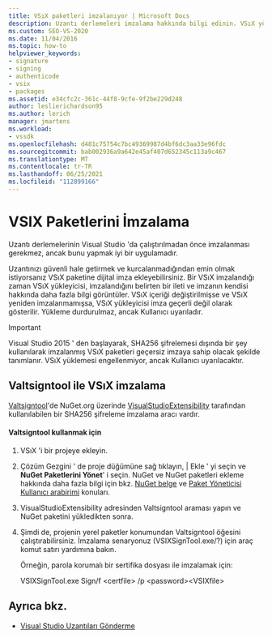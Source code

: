 ```yaml
---
title: VSıX paketleri imzalanıyor | Microsoft Docs
description: Uzantı derlemeleri imzalama hakkında bilgi edinin. VSıX yükleyicisi, bir VSıX 'in imzalandığını ve imza hakkında bilgi görüntüler.
ms.custom: SEO-VS-2020
ms.date: 11/04/2016
ms.topic: how-to
helpviewer_keywords:
- signature
- signing
- authenticode
- vsix
- packages
ms.assetid: e34cfc2c-361c-44f8-9cfe-9f2be229d248
author: leslierichardson95
ms.author: lerich
manager: jmartens
ms.workload:
- vssdk
ms.openlocfilehash: d481c75754c7bc49369987d4bf6dc3aa33e96fdc
ms.sourcegitcommit: bab002936a9a642e45af407d652345c113a9c467
ms.translationtype: MT
ms.contentlocale: tr-TR
ms.lasthandoff: 06/25/2021
ms.locfileid: "112899166"
---
```

# <a name="signing-vsix-packages"></a>VSIX Paketlerini İmzalama
Uzantı derlemelerinin Visual Studio 'da çalıştırılmadan önce imzalanması gerekmez, ancak bunu yapmak iyi bir uygulamadır.

 Uzantınızı güvenli hale getirmek ve kurcalanmadığından emin olmak istiyorsanız VSıX paketine dijital imza ekleyebilirsiniz. Bir VSıX imzalandığı zaman VSıX yükleyicisi, imzalandığını belirten bir ileti ve imzanın kendisi hakkında daha fazla bilgi görüntüler. VSıX içeriği değiştirilmişse ve VSıX yeniden imzalanmamışsa, VSıX yükleyicisi imza geçerli değil olarak gösterilir. Yükleme durdurulmaz, ancak Kullanıcı uyarıladır.

> [!IMPORTANT]
> Visual Studio 2015 ' den başlayarak, SHA256 şifrelemesi dışında bir şey kullanılarak imzalanmış VSıX paketleri geçersiz imzaya sahip olacak şekilde tanımlanır. VSıX yüklemesi engellenmiyor, ancak Kullanıcı uyarılacaktır.

## <a name="signing-a-vsix-with-vsixsigntool"></a>Valtsigntool ile VSıX imzalama
 [Valtsigntool](https://www.nuget.org/packages/Microsoft.VSSDK.Vsixsigntool)'de NuGet.org üzerinde [VisualStudioExtensibility](https://www.nuget.org/profiles/VisualStudioExtensibility) tarafından kullanılabilen bir SHA256 şifreleme imzalama aracı vardır.

#### <a name="to-use-the-vsixsigntool"></a>Valtsigntool kullanmak için

1. VSıX 'i bir projeye ekleyin.

2. Çözüm Gezgini ' de proje düğümüne sağ tıklayın, &#124; Ekle ' yi seçin ve **NuGet Paketlerini Yönet**' i seçin.  NuGet ve NuGet paketleri ekleme hakkında daha fazla bilgi için bkz. [NuGet belge](/NuGet) ve [Paket Yöneticisi Kullanıcı arabirimi](/NuGet/Tools/Package-Manager-UI) konuları.

3. VisualStudioExtensibility adresinden Valtsigntool araması yapın ve NuGet paketini yükledikten sonra.

4. Şimdi de, projenin yerel paketler konumundan Valtsigntool öğesini çalıştırabilirsiniz. İmzalama senaryonuz (VSIXSignTool.exe/?) için araç komut satırı yardımına bakın.

   Örneğin, parola korumalı bir sertifika dosyası ile imzalamak için:

   VSIXSignTool.exe Sign/f \<certfile> /p \<password>\<VSIXfile>

## <a name="see-also"></a>Ayrıca bkz.
- [Visual Studio Uzantıları Gönderme](../extensibility/shipping-visual-studio-extensions.md)
